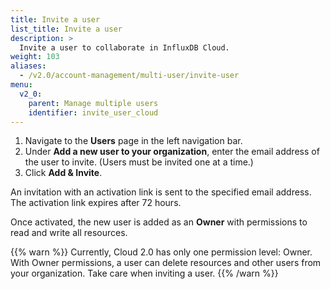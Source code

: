```yaml
---
title: Invite a user
list_title: Invite a user
description: >
  Invite a user to collaborate in InfluxDB Cloud.
weight: 103
aliases:
  - /v2.0/account-management/multi-user/invite-user
menu:
  v2_0:
    parent: Manage multiple users
    identifier: invite_user_cloud
---
```


1. Navigate to the **Users** page in the left navigation bar.
2. Under **Add a new user to your organization**, enter the email address of the user to invite.
   (Users must be invited one at a time.)
3. Click **Add & Invite**.

An invitation with an activation link is sent to the specified email address.
The activation link expires after 72 hours.

Once activated, the new user is added as an **Owner** with permissions to read and write all resources.

{{% warn %}}
Currently, Cloud 2.0 has only one permission level: Owner.
With Owner permissions, a user can delete resources and other users from your organization.
Take care when inviting a user.
{{% /warn %}}
